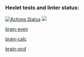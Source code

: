 ### Hexlet tests and linter status:
[![Actions Status](https://github.com/Odilbek-Arziev/frontend-project-44/workflows/hexlet-check/badge.svg)](https://github.com/Odilbek-Arziev/frontend-project-44/actions)
<a href="https://codeclimate.com/github/Odilbek-Arziev/frontend-project-44/maintainability"><img src="https://api.codeclimate.com/v1/badges/60b42a66f28527f66963/maintainability" /></a>

[brain-even](https://asciinema.org/a/a2LYpLxs2GQGD5ymk9MS16awJ)

[brain-calc](https://asciinema.org/a/yCY2jVlr3YfikUcQfGrur9k40)

[brain-gcd](https://asciinema.org/a/21C91BdY80oaUcNv9xnYTnNfC)

